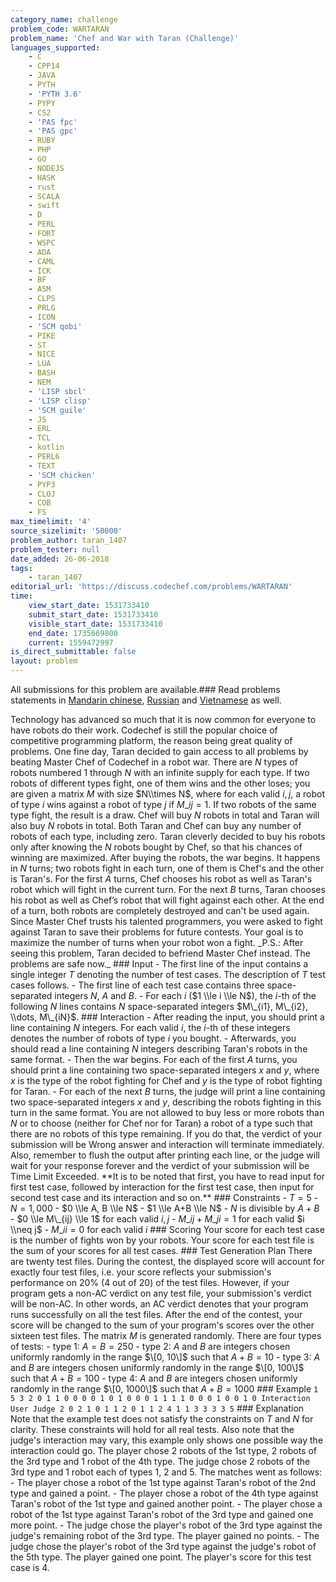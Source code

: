 ```yaml
---
category_name: challenge
problem_code: WARTARAN
problem_name: 'Chef and War with Taran (Challenge)'
languages_supported:
    - C
    - CPP14
    - JAVA
    - PYTH
    - 'PYTH 3.6'
    - PYPY
    - CS2
    - 'PAS fpc'
    - 'PAS gpc'
    - RUBY
    - PHP
    - GO
    - NODEJS
    - HASK
    - rust
    - SCALA
    - swift
    - D
    - PERL
    - FORT
    - WSPC
    - ADA
    - CAML
    - ICK
    - BF
    - ASM
    - CLPS
    - PRLG
    - ICON
    - 'SCM qobi'
    - PIKE
    - ST
    - NICE
    - LUA
    - BASH
    - NEM
    - 'LISP sbcl'
    - 'LISP clisp'
    - 'SCM guile'
    - JS
    - ERL
    - TCL
    - kotlin
    - PERL6
    - TEXT
    - 'SCM chicken'
    - PYP3
    - CLOJ
    - COB
    - FS
max_timelimit: '4'
source_sizelimit: '50000'
problem_author: taran_1407
problem_tester: null
date_added: 26-06-2018
tags:
    - taran_1407
editorial_url: 'https://discuss.codechef.com/problems/WARTARAN'
time:
    view_start_date: 1531733410
    submit_start_date: 1531733410
    visible_start_date: 1531733410
    end_date: 1735669800
    current: 1559472997
is_direct_submittable: false
layout: problem
---
```

All submissions for this problem are available.### Read problems statements in [Mandarin chinese](http://www.codechef.com/download/translated/JULY18/mandarin/WARTARAN.pdf), [Russian](http://www.codechef.com/download/translated/JULY18/russian/WARTARAN.pdf) and [Vietnamese](http://www.codechef.com/download/translated/JULY18/vietnamese/WARTARAN.pdf) as well.

Technology has advanced so much that it is now common for everyone to have robots do their work. Codechef is still the popular choice of competitive programming platform, the reason being great quality of problems. One fine day, Taran decided to gain access to all problems by beating Master Chef of Codechef in a robot war. There are $N$ types of robots numbered $1$ through $N$ with an infinite supply for each type. If two robots of different types fight, one of them wins and the other loses; you are given a matrix $M$ with size $N\\times N$, where for each valid $i, j$, a robot of type $i$ wins against a robot of type $j$ if $M\_{ij} = 1$. If two robots of the same type fight, the result is a draw. Chef will buy $N$ robots in total and Taran will also buy $N$ robots in total. Both Taran and Chef can buy any number of robots of each type, including zero. Taran cleverly decided to buy his robots only after knowing the $N$ robots bought by Chef, so that his chances of winning are maximized. After buying the robots, the war begins. It happens in $N$ turns; two robots fight in each turn, one of them is Chef's and the other is Taran's. For the first $A$ turns, Chef chooses his robot as well as Taran's robot which will fight in the current turn. For the next $B$ turns, Taran chooses his robot as well as Chef’s robot that will fight against each other. At the end of a turn, both robots are completely destroyed and can't be used again. Since Master Chef trusts his talented programmers, you were asked to fight against Taran to save their problems for future contests. Your goal is to maximize the number of turns when your robot won a fight. \_P.S.: After seeing this problem, Taran decided to befriend Master Chef instead. The problems are safe now.\_ ### Input - The first line of the input contains a single integer $T$ denoting the number of test cases. The description of $T$ test cases follows. - The first line of each test case contains three space-separated integers $N$, $A$ and $B$. - For each $i$ ($1 \\le i \\le N$), the $i$-th of the following $N$ lines contains $N$ space-separated integers $M\_{i1}, M\_{i2}, \\dots, M\_{iN}$. ### Interaction - After reading the input, you should print a line containing $N$ integers. For each valid $i$, the $i$-th of these integers denotes the number of robots of type $i$ you bought. - Afterwards, you should read a line containing $N$ integers describing Taran's robots in the same format. - Then the war begins. For each of the first $A$ turns, you should print a line containing two space-separated integers $x$ and $y$, where $x$ is the type of the robot fighting for Chef and $y$ is the type of robot fighting for Taran. - For each of the next $B$ turns, the judge will print a line containing two space-separated integers $x$ and $y$, describing the robots fighting in this turn in the same format. You are not allowed to buy less or more robots than $N$ or to choose (neither for Chef nor for Taran) a robot of a type such that there are no robots of this type remaining. If you do that, the verdict of your submission will be Wrong answer and interaction will terminate immediately. Also, remember to flush the output after printing each line, or the judge will wait for your response forever and the verdict of your submission will be Time Limit Exceeded. \*\*It is to be noted that first, you have to read input for first test case, followed by interaction for the first test case, then input for second test case and its interaction and so on.\*\* ### Constraints - $T = 5$ - $N = 1,000$ - $0 \\le A, B \\le N$ - $1 \\le A+B \\le N$ - $N$ is divisible by $A+B$ - $0 \\le M\_{ij} \\le 1$ for each valid $i, j$ - $M\_{ij}+M\_{ji} = 1$ for each valid $i \\neq j$ - $M\_{ii} = 0$ for each valid $i$ ### Scoring Your score for each test case is the number of fights won by your robots. Your score for each test file is the sum of your scores for all test cases. ### Test Generation Plan There are twenty test files. During the contest, the displayed score will account for exactly four test files, i.e. your score reflects your submission's performance on 20% (4 out of 20) of the test files. However, if your program gets a non-AC verdict on any test file, your submission's verdict will be non-AC. In other words, an AC verdict denotes that your program runs successfully on all the test files. After the end of the contest, your score will be changed to the sum of your program's scores over the other sixteen test files. The matrix $M$ is generated randomly. There are four types of tests: - type 1: $A = B = 250$ - type 2: $A$ and $B$ are integers chosen uniformly randomly in the range $\[0, 10\]$ such that $A+B = 10$ - type 3: $A$ and $B$ are integers chosen uniformly randomly in the range $\[0, 100\]$ such that $A+B = 100$ - type 4: $A$ and $B$ are integers chosen uniformly randomly in the range $\[0, 1000\]$ such that $A+B = 1000$ ### Example ``` 1 5 3 2 0 1 1 0 0 0 0 1 0 1 0 0 0 1 1 1 1 0 0 0 1 0 0 1 0 Interaction User Judge 2 0 2 1 0 1 1 2 0 1 1 2 4 1 1 3 3 3 3 5 ``` ### Explanation Note that the example test does not satisfy the constraints on $T$ and $N$ for clarity. These constraints will hold for all real tests. Also note that the judge's interaction may vary, this example only shows one possible way the interaction could go. The player chose 2 robots of the 1st type, 2 robots of the 3rd type and 1 robot of the 4th type. The judge chose 2 robots of the 3rd type and 1 robot each of types 1, 2 and 5. The matches went as follows: - The player chose a robot of the 1st type against Taran's robot of the 2nd type and gained a point. - The player chose a robot of the 4th type against Taran's robot of the 1st type and gained another point. - The player chose a robot of the 1st type against Taran's robot of the 3rd type and gained one more point. - The judge chose the player's robot of the 3rd type against the judge's remaining robot of the 3rd type. The player gained no points. - The judge chose the player's robot of the 3rd type against the judge's robot of the 5th type. The player gained one point. The player's score for this test case is 4.
